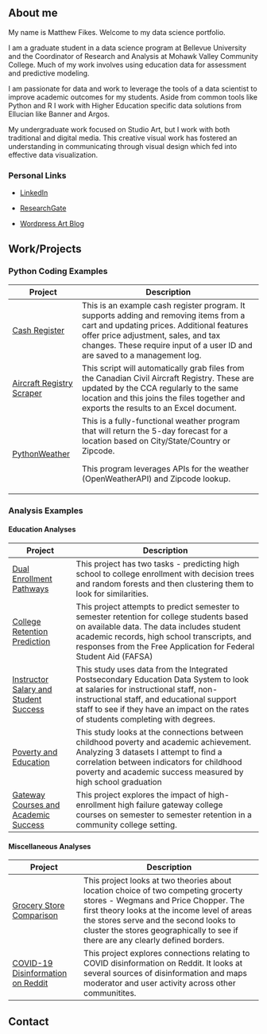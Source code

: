 

## About me

My name is Matthew Fikes. Welcome to my data science portfolio.

I am a graduate student in a data science program at Bellevue University and the Coordinator of Research and Analysis
at Mohawk Valley Community College. Much of my work involves using education data for assessment and predictive modeling.

I am passionate for data and work to leverage the tools of a data scientist to improve academic outcomes for my students.
Aside from common tools like Python and R I work with Higher Education specific data solutions from Ellucian like Banner and Argos.

My undergraduate work focused on Studio Art, but I work with both traditional and digital media. 
This creative visual work has fostered an understanding in communicating through visual design which fed into effective data visualization.



### Personal Links
* [LinkedIn](https://www.linkedin.com/in/matthew-fikes-0ab91213/)

* [ResearchGate](https://www.researchgate.net/profile/Matthew-Fikes)

* [Wordpress Art Blog](https://artworkatwork.wordpress.com/) 

## Work/Projects

### Python Coding Examples


| Project                               | Description |
|---------------------------------------|-------------|
| [Cash Register](https://github.com/mjfikes/DSCPortfolio/tree/main/Cash%20Register)|This is an example cash register program. It supports adding and removing items from a cart and updating prices. Additional features offer price adjustment, sales, and tax changes. These require input of a user ID and are saved to a management log.|
| [Aircraft Registry Scraper](https://github.com/mjfikes/DSCPortfolio/tree/main/Canadian%20Air%20Registry)|This script will automatically grab files from the Canadian Civil Aircraft Registry. These are updated by the CCA regularly to the same location and this joins the files together and exports the results to an Excel document.|
| [PythonWeather](https://github.com/mjfikes/DSCPortfolio/tree/main/PythonWeather)|This is a fully-functional weather program that will return the 5-day forecast for a location based on City/State/Country or Zipcode. <p>This program leverages APIs for the weather (OpenWeatherAPI) and Zipcode lookup.|

### Analysis Examples
#### Education Analyses

| Project                               | Description |
|---------------------------------------|-------------|
| [Dual Enrollment Pathways](https://github.com/mjfikes/DSCPortfolio/tree/main/Dual%20Enrollment%20Pathways)|This project has two tasks - predicting high school to college enrollment with decision trees and random forests and then clustering them to look for similarities.|
| [College Retention Prediction](https://github.com/mjfikes/DSCPortfolio/tree/main/College%20Retention%20Prediction)|This project attempts to predict semester to semester retention for college students based on available data. The data includes student academic records, high school transcripts, and responses from the Free Application for Federal Student Aid (FAFSA)|
| [Instructor Salary and Student Success](https://github.com/mjfikes/DSCPortfolio/tree/main/Instructor%20Salary%20and%20Student%20Success)|This study uses data from the Integrated Postsecondary Education Data System to look at salaries for instructional staff, non-instructional staff, and educational support staff to see if they have an impact on the rates of students completing with degrees.|
| [Poverty and Education](https://github.com/mjfikes/DSCPortfolio/tree/main/Poverty%20and%20Education)|This study looks at the connections between childhood poverty and academic achievement. Analyzing 3 datasets I attempt to find a correlation between indicators for childhood poverty and academic success measured by high school graduation|
| [Gateway Courses and Academic Success](https://github.com/mjfikes/DSCPortfolio/tree/main/Gateway%20Courses%20and%20Academic%20Success)|This project explores the impact of high-enrollment high failure gateway college courses on semester to semester retention in a community college setting.|

#### Miscellaneous Analyses

| Project                               | Description |
|---------------------------------------|-------------|
| [Grocery Store Comparison](https://github.com/mjfikes/DSCPortfolio/tree/main/Grocery%20Store%20Competition%20Study)|This project looks at two theories about location choice of two competing grocerty stores - Wegmans and Price Chopper. The first theory looks at the income level of areas the stores serve and the second looks to cluster the stores geographically to see if there are any clearly defined borders.|
| [COVID-19 Disinformation on Reddit](https://github.com/mjfikes/DSCPortfolio/tree/main/Reddit%20Disinformation)|This project explores connections relating to COVID disinformation on Reddit. It looks at several sources of disinformation and maps moderator and user activity across other communitites.|



## Contact
